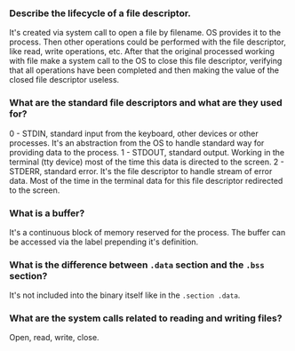 ### Describe the lifecycle of a file descriptor.

It's created via system call to open a file by filename. OS provides it to the process. Then other operations could be performed with the file descriptor, like read, write operations, etc. After that the original processed working with file make a system call to the OS to close this file descriptor, verifying that all operations have been completed and then making the value of the closed file descriptor useless.


### What are the standard file descriptors and what are they used for?

0 - STDIN, standard input from the keyboard, other devices or other processes. It's an abstraction from the OS to handle standard way for providing data to the process.
1 - STDOUT, standard output. Working in the terminal (tty device) most of the time this data is directed to the screen.
2 - STDERR, standard error. It's the file descriptor to handle stream of error data. Most of the time in the terminal data for this file descriptor redirected to the screen.


### What is a buffer?

It's a continuous block of memory reserved for the process. The buffer can be accessed via the label prepending it's definition.


### What is the difference between `.data` section and the `.bss` section?

It's not included into the binary itself like in the `.section .data`. 


### What are the system calls related to reading and writing files?

Open, read, write, close.
